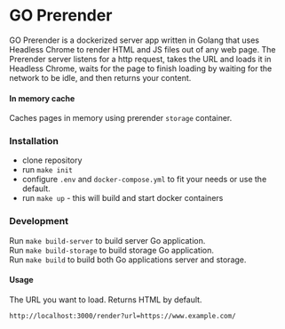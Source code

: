 GO Prerender
===========================

GO Prerender is a dockerized server app written in Golang that uses Headless Chrome to render HTML and JS files out of any web page. 
The Prerender server listens for a http request, takes the URL and loads it in Headless Chrome, waits for the page to finish loading by waiting for the network to be idle, and then returns your content.

#### In memory cache

Caches pages in memory using prerender `storage` container. 

### Installation 

* clone repository
* run `make init`
* configure `.env` and `docker-compose.yml` to fit your needs or use the default.
* run `make up` - this will build and start docker containers


### Development

Run `make build-server` to build server Go application.  
Run `make build-storage` to build storage Go application.  
Run `make build` to build both Go applications server and storage.   

#### Usage

The URL you want to load. Returns HTML by default.

```
http://localhost:3000/render?url=https://www.example.com/
```
